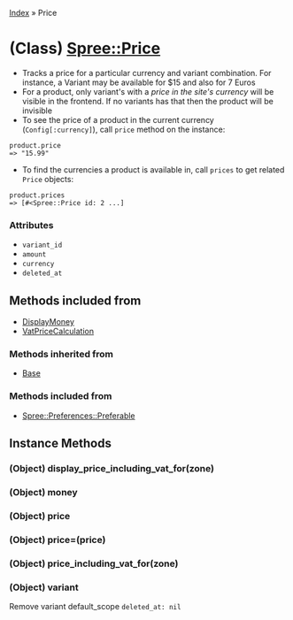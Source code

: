 [Index](../_index.md) » Price

# (Class) [Spree::Price](http://m.gymplayer.com/price.rb)
* Tracks a price for a particular currency and variant combination. For instance, a Variant may be 
available for $15 and also for 7 Euros
* For a product, only variant's with a *price in the site's currency* will be visible in the 
frontend. If no variants has that then the product will be invisible
* To see the price of a product in the current currency (`Config[:currency]`), call `price` 
method on the instance:
```shell
product.price
=> "15.99"
```
* To find the currencies a product is available in, call `prices` to get related `Price` objects:
```shell
product.prices
=> [#<Spree::Price id: 2 ...]
```

### Attributes
* `variant_id`
* `amount`
* `currency`
* `deleted_at`

## Methods included from
* [DisplayMoney](DisplayMoney.md)
* [VatPriceCalculation](VatPriceCalculation.md)

### Methods inherited from
* [Base](Base.md)

### Methods included from
* [Spree::Preferences::Preferable](Preferences/Preferable.md)

## Instance Methods
### (Object) **display_price_including_vat_for**(zone)


### (Object) **money**


### (Object) **price**


### (Object) **price=**(price)


### (Object) **price_including_vat_for**(zone)


### (Object) **variant**
Remove variant default_scope `deleted_at: nil`
